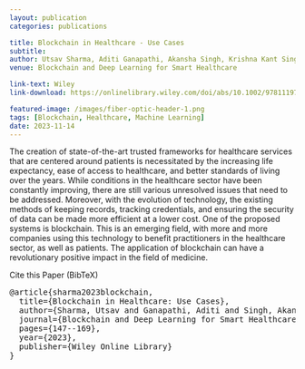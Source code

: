 ```yaml
---
layout: publication
categories: publications

title: Blockchain in Healthcare - Use Cases
subtitle: 
author: Utsav Sharma, Aditi Ganapathi, Akansha Singh, Krishna Kant Singh.
venue: Blockchain and Deep Learning for Smart Healthcare

link-text: Wiley
link-download: https://onlinelibrary.wiley.com/doi/abs/10.1002/9781119792406.ch7

featured-image: /images/fiber-optic-header-1.png
tags: [Blockchain, Healthcare, Machine Learning]
date: 2023-11-14
---
```


The creation of state-of-the-art trusted frameworks for healthcare services that are centered around patients is necessitated by the increasing life expectancy, ease of access to healthcare, and better standards of living over the years. While conditions in the healthcare sector have been constantly improving, there are still various unresolved issues that need to be addressed. Moreover, with the evolution of technology, the existing methods of keeping records, tracking credentials, and ensuring the security of data can be made more efficient at a lower cost. One of the proposed systems is blockchain. This is an emerging field, with more and more companies using this technology to benefit practitioners in the healthcare sector, as well as patients. The application of blockchain can have a revolutionary positive impact in the field of medicine. 


<div class="language-plaintext highlighter-rouge">
  Cite this Paper (BibTeX)
  <div class="highlight">
  <pre  style="overflow-x:hidden">
@article{sharma2023blockchain,
  title={Blockchain in Healthcare: Use Cases},
  author={Sharma, Utsav and Ganapathi, Aditi and Singh, Akansha and Singh, Krishna Kant},
  journal={Blockchain and Deep Learning for Smart Healthcare},
  pages={147--169},
  year={2023},
  publisher={Wiley Online Library}
}
</pre></div></div>
